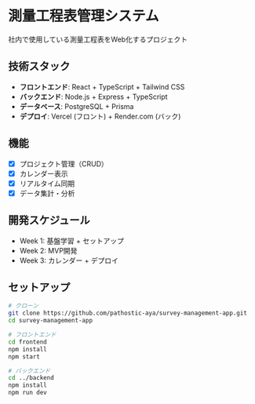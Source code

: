# 測量工程表管理システム

社内で使用している測量工程表をWeb化するプロジェクト

## 技術スタック

- **フロントエンド**: React + TypeScript + Tailwind CSS
- **バックエンド**: Node.js + Express + TypeScript  
- **データベース**: PostgreSQL + Prisma
- **デプロイ**: Vercel (フロント) + Render.com (バック)

## 機能

- [x] プロジェクト管理（CRUD）
- [x] カレンダー表示
- [x] リアルタイム同期
- [x] データ集計・分析

## 開発スケジュール

- Week 1: 基盤学習 + セットアップ
- Week 2: MVP開発  
- Week 3: カレンダー + デプロイ

## セットアップ
```bash
# クローン
git clone https://github.com/pathostic-aya/survey-management-app.git
cd survey-management-app

# フロントエンド
cd frontend
npm install
npm start

# バックエンド  
cd ../backend
npm install
npm run dev